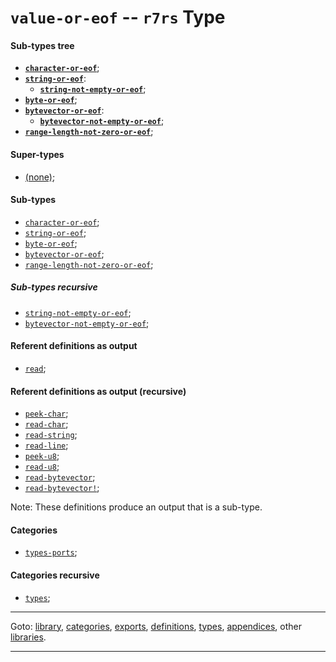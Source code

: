 

<a id='type__r7rs__value-or-eof'></a>

# `value-or-eof` -- `r7rs` Type


<a id='type__r7rs__value-or-eof__sub-types-tree'></a>

#### Sub-types tree

* **[`character-or-eof`](../../r7rs/types/character-or-eof.md#type__r7rs__character-or-eof)**;
* **[`string-or-eof`](../../r7rs/types/string-or-eof.md#type__r7rs__string-or-eof)**:
  * **[`string-not-empty-or-eof`](../../r7rs/types/string-not-empty-or-eof.md#type__r7rs__string-not-empty-or-eof)**;
* **[`byte-or-eof`](../../r7rs/types/byte-or-eof.md#type__r7rs__byte-or-eof)**;
* **[`bytevector-or-eof`](../../r7rs/types/bytevector-or-eof.md#type__r7rs__bytevector-or-eof)**:
  * **[`bytevector-not-empty-or-eof`](../../r7rs/types/bytevector-not-empty-or-eof.md#type__r7rs__bytevector-not-empty-or-eof)**;
* **[`range-length-not-zero-or-eof`](../../r7rs/types/range-length-not-zero-or-eof.md#type__r7rs__range-length-not-zero-or-eof)**;


<a id='type__r7rs__value-or-eof__super-types'></a>

#### Super-types

 * [(none)](../../r7rs/types/_index.md#toc__r7rs__types);


<a id='type__r7rs__value-or-eof__sub-types'></a>

#### Sub-types

 * [`character-or-eof`](../../r7rs/types/character-or-eof.md#type__r7rs__character-or-eof);
 * [`string-or-eof`](../../r7rs/types/string-or-eof.md#type__r7rs__string-or-eof);
 * [`byte-or-eof`](../../r7rs/types/byte-or-eof.md#type__r7rs__byte-or-eof);
 * [`bytevector-or-eof`](../../r7rs/types/bytevector-or-eof.md#type__r7rs__bytevector-or-eof);
 * [`range-length-not-zero-or-eof`](../../r7rs/types/range-length-not-zero-or-eof.md#type__r7rs__range-length-not-zero-or-eof);


<a id='type__r7rs__value-or-eof__sub-types-recursive'></a>

##### Sub-types recursive

 * [`string-not-empty-or-eof`](../../r7rs/types/string-not-empty-or-eof.md#type__r7rs__string-not-empty-or-eof);
 * [`bytevector-not-empty-or-eof`](../../r7rs/types/bytevector-not-empty-or-eof.md#type__r7rs__bytevector-not-empty-or-eof);


<a id='type__r7rs__value-or-eof__referent-definitions-output'></a>

#### Referent definitions as output

 * [`read`](../../r7rs/definitions/read.md#definition__r7rs__read);


<a id='type__r7rs__value-or-eof__referent-definitions-output-recursive'></a>

#### Referent definitions as output (recursive)

 * [`peek-char`](../../r7rs/definitions/peek-char.md#definition__r7rs__peek-char);
 * [`read-char`](../../r7rs/definitions/read-char.md#definition__r7rs__read-char);
 * [`read-string`](../../r7rs/definitions/read-string.md#definition__r7rs__read-string);
 * [`read-line`](../../r7rs/definitions/read-line.md#definition__r7rs__read-line);
 * [`peek-u8`](../../r7rs/definitions/peek-u8.md#definition__r7rs__peek-u8);
 * [`read-u8`](../../r7rs/definitions/read-u8.md#definition__r7rs__read-u8);
 * [`read-bytevector`](../../r7rs/definitions/read-bytevector.md#definition__r7rs__read-bytevector);
 * [`read-bytevector!`](../../r7rs/definitions/read-bytevector_21.md#definition__r7rs__read-bytevector_21);

Note:  These definitions produce an output that is a sub-type.


<a id='type__r7rs__value-or-eof__categories'></a>

#### Categories

 * [`types-ports`](../../r7rs/categories/types-ports.md#category__r7rs__types-ports);


<a id='type__r7rs__value-or-eof__categories-recursive'></a>

#### Categories recursive

 * [`types`](../../r7rs/categories/types.md#category__r7rs__types);

----

Goto: [library](../../r7rs/_index.md#library__r7rs), [categories](../../r7rs/categories/_index.md#toc__r7rs__categories), [exports](../../r7rs/exports/_index.md#toc__r7rs__exports), [definitions](../../r7rs/definitions/_index.md#toc__r7rs__definitions), [types](../../r7rs/types/_index.md#toc__r7rs__types), [appendices](../../r7rs/appendices/_index.md#toc__r7rs__appendices), other [libraries](../../_libraries.md#toc__libraries).

----

